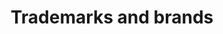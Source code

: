 ---
title: Trademarks and brands
permalink: /trademarks-and-brands/
redirect_to:
  - /content-types/trademarks-and-brands/
---